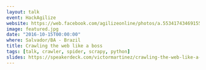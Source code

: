 ```yaml
---
layout: talk
event: HackAgilize
website: https://web.facebook.com/agilizeonline/photos/a.553417434691557.1073741825.463556850344283/1309636965736263/?type=3&_rdc=1&_rdr
image: featured.jpg
date: "2016-10-15T00:00:00"
where: Salvador/BA - Brazil
title: Crawling the web like a boss
tags: [talk, crawler, spider, scrapy, python]
slides: https://speakerdeck.com/victormartinez/crawling-the-web-like-a-boss
---
```

